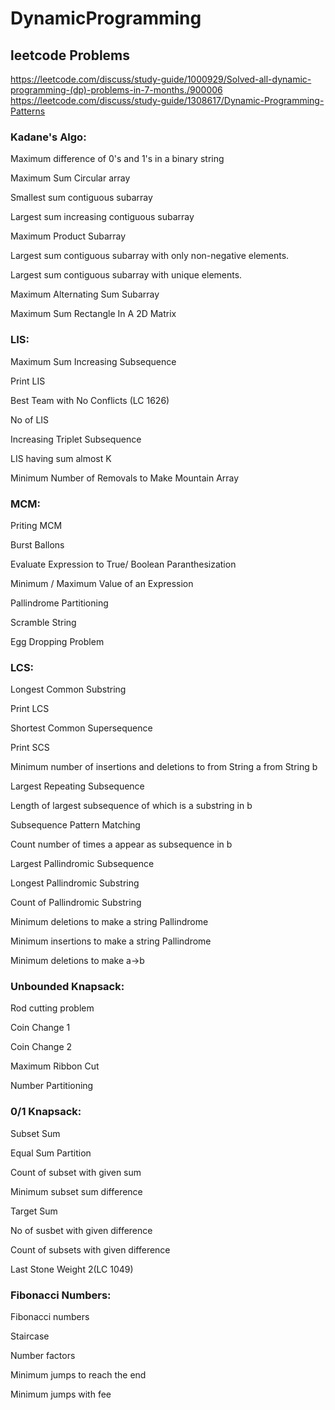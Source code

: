 # DynamicProgramming
## leetcode Problems
https://leetcode.com/discuss/study-guide/1000929/Solved-all-dynamic-programming-(dp)-problems-in-7-months./900006
https://leetcode.com/discuss/study-guide/1308617/Dynamic-Programming-Patterns

### Kadane's Algo:

Maximum difference of 0's and 1's in a binary string

Maximum Sum Circular array

Smallest sum contiguous subarray

Largest sum increasing contiguous subarray

Maximum Product Subarray

Largest sum contiguous subarray with only non-negative elements.

Largest sum contiguous subarray with unique elements.

Maximum Alternating Sum Subarray

Maximum Sum Rectangle In A 2D Matrix

### LIS:

Maximum Sum Increasing Subsequence

Print LIS

Best Team with No Conflicts (LC 1626)

No of LIS

Increasing Triplet Subsequence

LIS having sum almost K

Minimum Number of Removals to Make Mountain Array

### MCM:

Priting MCM

Burst Ballons

Evaluate Expression to True/ Boolean Paranthesization

Minimum / Maximum Value of an Expression

Pallindrome Partitioning

Scramble String

Egg Dropping Problem

### LCS:

Longest Common Substring

Print LCS

Shortest Common Supersequence

Print SCS

Minimum number of insertions and deletions to from String a from String b

Largest Repeating Subsequence

Length of largest subsequence of which is a substring in b

Subsequence Pattern Matching

Count number of times a appear as subsequence in b

Largest Pallindromic Subsequence

Longest Pallindromic Substring

Count of Pallindromic Substring

Minimum deletions to make a string Pallindrome

Minimum insertions to make a string Pallindrome

Minimum deletions to make a->b

### Unbounded Knapsack:

Rod cutting problem

Coin Change 1

Coin Change 2

Maximum Ribbon Cut

Number Partitioning

### 0/1 Knapsack:

Subset Sum

Equal Sum Partition

Count of subset with given sum

Minimum subset sum difference

Target Sum

No of susbet with given difference

Count of subsets with given difference

Last Stone Weight 2(LC 1049)

### Fibonacci Numbers:

Fibonacci numbers

Staircase

Number factors

Minimum jumps to reach the end

Minimum jumps with fee

